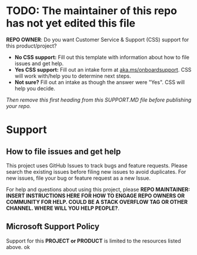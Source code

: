 # TODO: The maintainer of this repo has not yet edited this file

**REPO OWNER**: Do you want Customer Service & Support (CSS) support for this product/project?

- **No CSS support:** Fill out this template with information about how to file issues and get help.
- **Yes CSS support:** Fill out an intake form at [aka.ms/onboardsupport](https://aka.ms/onboardsupport). CSS will work with/help you to determine next steps.
- **Not sure?** Fill out an intake as though the answer were "Yes". CSS will help you decide.

*Then remove this first heading from this SUPPORT.MD file before publishing your repo.*

# Support

## How to file issues and get help  

This project uses GitHub Issues to track bugs and feature requests. Please search the existing 
issues before filing new issues to avoid duplicates.  For new issues, file your bug or 
feature request as a new Issue.

For help and questions about using this project, please **REPO MAINTAINER: INSERT INSTRUCTIONS HERE 
FOR HOW TO ENGAGE REPO OWNERS OR COMMUNITY FOR HELP. COULD BE A STACK OVERFLOW TAG OR OTHER
CHANNEL. WHERE WILL YOU HELP PEOPLE?**.

## Microsoft Support Policy  

Support for this **PROJECT or PRODUCT** is limited to the resources listed above.
ok
